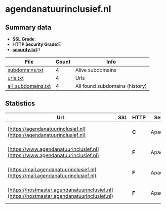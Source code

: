 

# agendanatuurinclusief.nl
## Summary data


 - **SSL Grade**:
 - **HTTP Security Grade**:E
 - **[security.txt](https://www.digitaleoverheid.nl/nieuws/standaard-security-txt-nu-verplicht-voor-overheid/)**:1


| File       | Count | Info |
|------------|-------|------|
|[subdomains.txt](/data/agendanatuurinclusief.nl/subdomains.txt)|4|Alive subdomains|
|[urls.txt](/data/agendanatuurinclusief.nl/urls.txt)|4|Urls|
|[all_subdomains.txt](/data/agendanatuurinclusief.nl/all_subdomains.txt)|4|All found subdomains (history)|


## Statistics


| Url | SSL | HTTP | Server | Cookie | HSTS | CORS | CTO | CSP | XFO | XXP | RP |FP| Tech |Title |
|--------|-------|-------|------|------|------|------|------|------|------|------|------|------|------|------|
|[https://agendanatuurinclusief.nl](https://agendanatuurinclusief.nl)| | **C**|Apache/2|:warning: |:white_check_mark: | | | | :white_check_mark: | | :white_check_mark: | |Apache HTTP Server:2|302 Found|
|[https://www.agendanatuurinclusief.nl](https://www.agendanatuurinclusief.nl)| | **F**|Apache/2| | | | | | | | :white_check_mark: | |Apache HTTP Server:2|302 Found|
|[https://mail.agendanatuurinclusief.nl](https://mail.agendanatuurinclusief.nl)| | **F**|Apache/2| | | | | | | | :white_check_mark: | |Apache HTTP Server:2||
|[https://hostmaster.agendanatuurinclusief.nl](https://hostmaster.agendanatuurinclusief.nl)| | **F**|Apache/2| | | | | | | | :white_check_mark: | |Apache HTTP Server:2||

